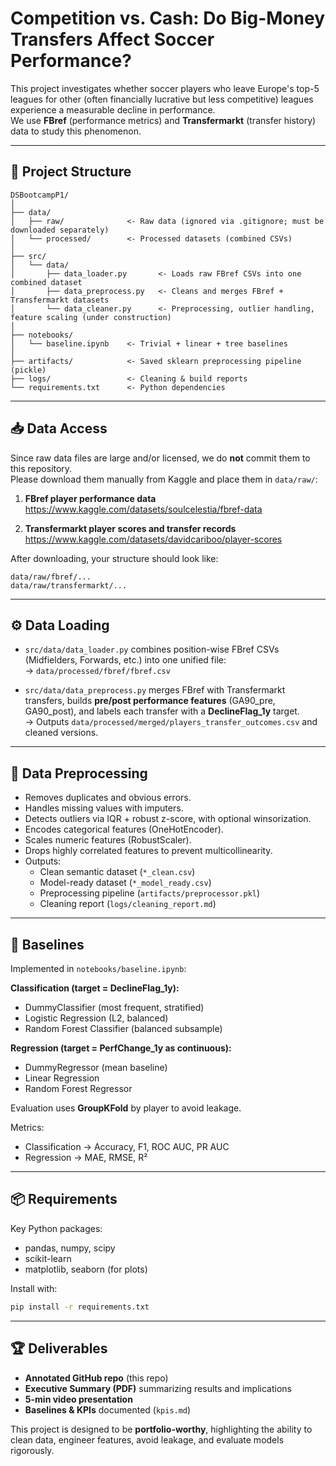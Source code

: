 # Competition vs. Cash: Do Big-Money Transfers Affect Soccer Performance?

This project investigates whether soccer players who leave Europe's top-5 leagues for other (often financially lucrative but less competitive) leagues experience a measurable decline in performance.  
We use **FBref** (performance metrics) and **Transfermarkt** (transfer history) data to study this phenomenon.

---

## 📂 Project Structure

```
DSBootcampP1/
│
├── data/
│   ├── raw/              <- Raw data (ignored via .gitignore; must be downloaded separately)
│   └── processed/        <- Processed datasets (combined CSVs)
│
├── src/
│   └── data/
│       ├── data_loader.py       <- Loads raw FBref CSVs into one combined dataset
│       ├── data_preprocess.py   <- Cleans and merges FBref + Transfermarkt datasets
│       └── data_cleaner.py      <- Preprocessing, outlier handling, feature scaling (under construction)
│
├── notebooks/
│   └── baseline.ipynb    <- Trivial + linear + tree baselines
│
├── artifacts/            <- Saved sklearn preprocessing pipeline (pickle)
├── logs/                 <- Cleaning & build reports
└── requirements.txt      <- Python dependencies
```

---

## 📥 Data Access

Since raw data files are large and/or licensed, we do **not** commit them to this repository.  
Please download them manually from Kaggle and place them in `data/raw/`:

1. **FBref player performance data**  
   https://www.kaggle.com/datasets/soulcelestia/fbref-data  

2. **Transfermarkt player scores and transfer records**  
   https://www.kaggle.com/datasets/davidcariboo/player-scores  

After downloading, your structure should look like:

```
data/raw/fbref/...
data/raw/transfermarkt/...
```

---

## ⚙️ Data Loading

- `src/data/data_loader.py` combines position-wise FBref CSVs (Midfielders, Forwards, etc.) into one unified file:  
  → `data/processed/fbref/fbref.csv`

- `src/data/data_preprocess.py` merges FBref with Transfermarkt transfers, builds **pre/post performance features** (GA90_pre, GA90_post), and labels each transfer with a **DeclineFlag_1y** target.  
  → Outputs `data/processed/merged/players_transfer_outcomes.csv` and cleaned versions.

---

## 🧹 Data Preprocessing

- Removes duplicates and obvious errors.  
- Handles missing values with imputers.  
- Detects outliers via IQR + robust z-score, with optional winsorization.  
- Encodes categorical features (OneHotEncoder).  
- Scales numeric features (RobustScaler).  
- Drops highly correlated features to prevent multicollinearity.  
- Outputs:  
  - Clean semantic dataset (`*_clean.csv`)  
  - Model-ready dataset (`*_model_ready.csv`)  
  - Preprocessing pipeline (`artifacts/preprocessor.pkl`)  
  - Cleaning report (`logs/cleaning_report.md`)

---

## 🤖 Baselines

Implemented in `notebooks/baseline.ipynb`:

**Classification (target = DeclineFlag_1y):**
- DummyClassifier (most frequent, stratified)
- Logistic Regression (L2, balanced)
- Random Forest Classifier (balanced subsample)

**Regression (target = PerfChange_1y as continuous):**
- DummyRegressor (mean baseline)
- Linear Regression
- Random Forest Regressor

Evaluation uses **GroupKFold** by player to avoid leakage.

Metrics:  
- Classification → Accuracy, F1, ROC AUC, PR AUC  
- Regression → MAE, RMSE, R²  

---

## 📦 Requirements

Key Python packages:

- pandas, numpy, scipy  
- scikit-learn  
- matplotlib, seaborn (for plots)  

Install with:

```bash
pip install -r requirements.txt
```

---

## 🏆 Deliverables

- **Annotated GitHub repo** (this repo)  
- **Executive Summary (PDF)** summarizing results and implications  
- **5-min video presentation**  
- **Baselines & KPIs** documented (`kpis.md`)  

This project is designed to be **portfolio-worthy**, highlighting the ability to clean data, engineer features, avoid leakage, and evaluate models rigorously.
